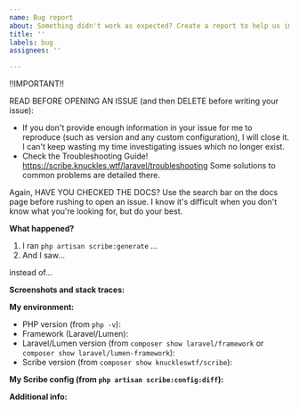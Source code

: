 ```yaml
---
name: Bug report
about: Something didn't work as expected? Create a report to help us improve.
title: ''
labels: bug
assignees: ''

---
```


!!IMPORTANT!!

READ BEFORE OPENING AN ISSUE (and then DELETE before writing your issue):

- If you don't provide enough information in your issue for me to reproduce (such as version and any custom configuration), I will close it. I can't keep wasting my time investigating issues which no longer exist.
- Check the Troubleshooting Guide! https://scribe.knuckles.wtf/laravel/troubleshooting Some solutions to common problems are detailed there.


Again, HAVE YOU CHECKED THE DOCS? Use the search bar on the docs page before rushing to open an issue. I know it's difficult when you don't know what you're looking for, but do your best. 

**What happened?**
1. I ran `php artisan scribe:generate` ...
2. And I saw...

instead of...


**Screenshots and stack traces:**


**My environment:**
 - PHP version (from `php -v`): 
 - Framework (Laravel/Lumen):
 - Laravel/Lumen version (from `composer show laravel/framework` or `composer show laravel/lumen-framework`): 
 - Scribe version (from `composer show knuckleswtf/scribe`): 

**My Scribe config (from `php artisan scribe:config:diff`):**

**Additional info:**
